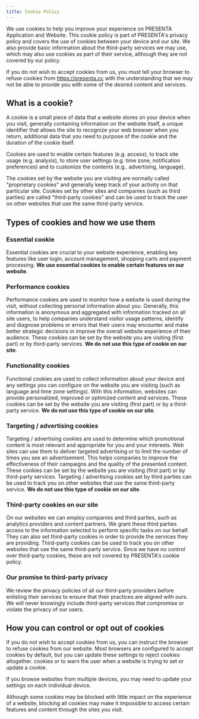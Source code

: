 ```yaml
---
title: Cookie Policy
---
```



We use cookies to help you improve your experience on PRESENTA Application and Website. This cookie policy is part of PRESENTA's privacy policy and covers the use of cookies between your device and our site. We also provide basic information about the third-party services we may use, which may also use cookies as part of their service, although they are not covered by our policy.

If you do not wish to accept cookies from us, you must tell your browser to refuse cookies from https://presenta.cc with the understanding that we may not be able to provide you with some of the desired content and services.

## What is a cookie?

A cookie is a small piece of data that a website stores on your device when you visit, generally containing information on the website itself, a unique identifier that allows the site to recognize your web browser when you return, additional data that you need to purpose of the cookie and the duration of the cookie itself.

Cookies are used to enable certain features (e.g. access), to track site usage (e.g. analysis), to store user settings (e.g. time zone, notification preferences) and to customize the contents (e.g.. advertising, language).

The cookies set by the website you are visiting are normally called "proprietary cookies" and generally keep track of your activity on that particular site. Cookies set by other sites and companies (such as third parties) are called "third-party cookies" and can be used to track the user on other websites that use the same third-party service.

## Types of cookies and how we use them

### Essential cookie

Essential cookies are crucial to your website experience, enabling key features like user login, account management, shopping carts and payment processing. **We use essential cookies to enable certain features on our website**.

### Performance cookies

Performance cookies are used to monitor how a website is used during the visit, without collecting personal information about you. Generally, this information is anonymous and aggregated with information tracked on all site users, to help companies understand visitor usage patterns, identify and diagnose problems or errors that their users may encounter and make better strategic decisions in improve the overall website experience of their audience. These cookies can be set by the website you are visiting (first part) or by third-party services. **We do not use this type of cookie on our site**.

### Functionality cookies

Functional cookies are used to collect information about your device and any settings you can configure on the website you are visiting (such as language and time zone settings). With this information, websites can provide personalized, improved or optimized content and services. These cookies can be set by the website you are visiting (first part) or by a third-party service. **We do not use this type of cookie on our site**.

### Targeting / advertising cookies

Targeting / advertising cookies are used to determine which promotional content is most relevant and appropriate for you and your interests. Web sites can use them to deliver targeted advertising or to limit the number of times you see an advertisement. This helps companies to improve the effectiveness of their campaigns and the quality of the presented content. These cookies can be set by the website you are visiting (first part) or by third-party services. Targeting / advertising cookies set by third parties can be used to track you on other websites that use the same third-party service. **We do not use this type of cookie on our site**.

### Third-party cookies on our site

On our websites we can employ companies and third parties, such as analytics providers and content partners. We grant these third parties access to the information selected to perform specific tasks on our behalf. They can also set third-party cookies in order to provide the services they are providing. Third-party cookies can be used to track you on other websites that use the same third-party service. Since we have no control over third-party cookies, these are not covered by PRESENTA's cookie policy. 

### Our promise to third-party privacy

We review the privacy policies of all our third-party providers before enlisting their services to ensure that their practices are aligned with ours. We will never knowingly include third-party services that compromise or violate the privacy of our users.

## How you can control or opt out of cookies

If you do not wish to accept cookies from us, you can instruct the browser to refuse cookies from our website. Most browsers are configured to accept cookies by default, but you can update these settings to reject cookies altogether. cookies or to warn the user when a website is trying to set or update a cookie.

If you browse websites from multiple devices, you may need to update your settings on each individual device.

Although some cookies may be blocked with little impact on the experience of a website, blocking all cookies may make it impossible to access certain features and content through the sites you visit.